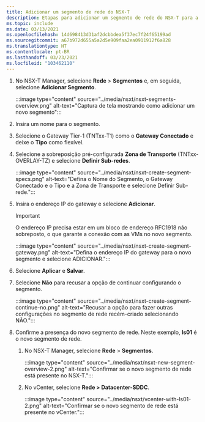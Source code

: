 ```yaml
---
title: Adicionar um segmento de rede do NSX-T
description: Etapas para adicionar um segmento de rede do NSX-T para a Solução VMware no Azure.
ms.topic: include
ms.date: 03/13/2021
ms.openlocfilehash: 14d698413d31af2dcbbdea5f37ec7f24f65199ad
ms.sourcegitcommit: a67b972d655a5a2d5e909faa2ea0911912f6a828
ms.translationtype: HT
ms.contentlocale: pt-BR
ms.lasthandoff: 03/23/2021
ms.locfileid: "103462110"
---
```

<!-- Used in manage-dhcp.md and tutorial-nsx-t-network-segment.md -->

1. No NSX-T Manager, selecione **Rede** > **Segmentos** e, em seguida, selecione **Adicionar Segmento**. 

   :::image type="content" source="../media/nsxt/nsxt-segments-overview.png" alt-text="Captura de tela mostrando como adicionar um novo segmento":::

1. Insira um nome para o segmento.

1. Selecione o Gateway Tier-1 (TNTxx-T1) como o **Gateway Conectado** e deixe o **Tipo** como flexível.

1. Selecione a sobreposição pré-configurada **Zona de Transporte** (TNTxx-OVERLAY-TZ) e selecione **Definir Sub-redes**. 

   :::image type="content" source="../media/nsxt/nsxt-create-segment-specs.png" alt-text="Defina o Nome do Segmento, o Gateway Conectado e o Tipo e a Zona de Transporte e selecione Definir Sub-rede.":::

1. Insira o endereço IP do gateway e selecione **Adicionar**. 

   >[!IMPORTANT]
   >O endereço IP precisa estar em um bloco de endereço RFC1918 não sobreposto, o que garante a conexão com as VMs no novo segmento.

   :::image type="content" source="../media/nsxt/nsxt-create-segment-gateway.png" alt-text="Defina o endereço IP do gateway para o novo segmento e selecione ADICIONAR.":::

1. Selecione **Aplicar** e **Salvar**.

1. Selecione **Não** para recusar a opção de continuar configurando o segmento. 

   :::image type="content" source="../media/nsxt/nsxt-create-segment-continue-no.png" alt-text="Recusar a opção para fazer outras configurações no segmento de rede recém-criado selecionando NÃO.":::

1. Confirme a presença do novo segmento de rede. Neste exemplo, **ls01** é o novo segmento de rede.

   1. No NSX-T Manager, selecione **Rede** > **Segmentos**. 

      :::image type="content" source="../media/nsxt/nsxt-new-segment-overview-2.png" alt-text="Confirmar se o novo segmento de rede está presente no NSX-T.":::

   1. No vCenter, selecione **Rede > Datacenter-SDDC**.

      :::image type="content" source="../media/nsxt/vcenter-with-ls01-2.png" alt-text="Confirmar se o novo segmento de rede está presente no vCenter.":::